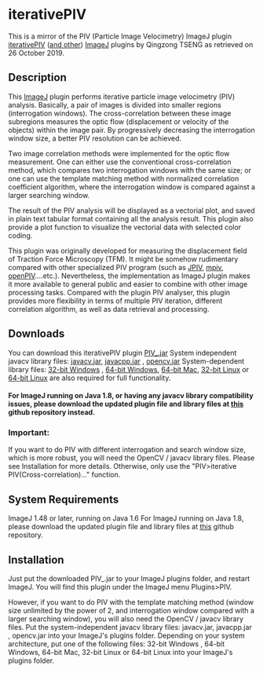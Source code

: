 # iterativePIV
This is a mirror of the PIV (Particle Image Velocimetry) ImageJ plugin [iterativePIV](https://sites.google.com/site/qingzongtseng/piv) ([and other](https://sites.google.com/site/qingzongtseng/imagejplugins)) [ImageJ](http://imagej.nih.gov/ij/) plugins by Qingzong TSENG as retrieved on 26 October 2019.

## Description

This [ImageJ](http://imagej.nih.gov/ij/) plugin performs iterative particle image velocimetry (PIV) analysis. Basically, a pair of images is divided into smaller regions (interrogation windows). The cross-correlation between these image subregions measures the optic flow (displacement or velocity of the objects) within the image pair. By progressively decreasing the interrogation window size, a better PIV resolution can be achieved. 

Two image correlation methods were implemented for the optic flow measurement. One can either use the conventional cross-correlation method, which compares two interrogation windows with the same size; or one can use the template matching method with normalized correlation coefficient algorithm, where the interrogation window is compared against a larger searching window. 

The result of the PIV analysis will be displayed as a vectorial plot, and saved in plain text tabular format containing all the analysis result. This plugin also provide a plot function to visualize the vectorial data with selected color coding. 

This plugin was originally developed for measuring the displacement field of Traction Force Microscopy (TFM). It might be somehow rudimentary compared with other specialized PIV program (such as [JPIV](http://www.jpiv.vennemann-online.de/), [mpiv](http://www.oceanwave.jp/softwares/mpiv/index.php), [openPIV](http://www.openpiv.net/)....etc.). Nevertheless, the implementation as ImageJ plugin makes it more available to general public and easier to combine with other image processing tasks. Compared with the plugin PIV analyser, this plugin provides more flexibility in terms of multiple PIV iteration, different correlation algorithm, as well as data retrieval and processing. 

## Downloads
You can download this iterativePIV plugin [PIV_.jar](https://github.com/hyperrealist/imagej_plugins/blob/master/legacy/PIV_.jar)
System independent javacv library files: [javacv.jar](https://github.com/hyperrealist/imagej_plugins/blob/master/legacy/libs_javacv0.1_opencv2.4/javacv.jar), [javacpp.jar](https://github.com/hyperrealist/imagej_plugins/blob/master/legacy/libs_javacv0.1_opencv2.4/javacpp.jar) , [opencv.jar](https://github.com/hyperrealist/imagej_plugins/blob/master/legacy/libs_javacv0.1_opencv2.4/opencv.jar)
System-dependent library files: [32-bit Windows](https://github.com/hyperrealist/imagej_plugins/blob/master/legacy/libs_javacv0.1_opencv2.4/opencv-windows-x86.jar) , [64-bit Windows](https://github.com/hyperrealist/imagej_plugins/blob/master/legacy/libs_javacv0.1_opencv2.4/opencv-windows-x86_64.jar), [64-bit Mac](https://github.com/hyperrealist/imagej_plugins/blob/master/legacy/libs_javacv0.1_opencv2.4/opencv-macosx-x86_64.jar), [32-bit Linux](https://github.com/hyperrealist/imagej_plugins/blob/master/legacy/libs_javacv0.1_opencv2.4/opencv-linux-x86.jar) or [64-bit Linux](https://github.com/hyperrealist/imagej_plugins/blob/master/legacy/libs_javacv0.1_opencv2.4/opencv-linux-x86_64.jar) are also required for full functionality.

#### For ImageJ running on Java 1.8, or having any javacv library compatibility issues, please download the updated plugin file and library files at [this](https://github.com/qztseng/imagej_plugins/tree/master/current) github repository instead.

### Important:
If you want to do PIV with different interrogation and search window size, which is more robust, you will need the OpenCV / javacv library files.
Please see Installation for more details. 
Otherwise, only use the "PIV>iterative PIV(Cross-correlation)..." function.

## System Requirements
ImageJ 1.48 or later, running on Java 1.6
For ImageJ running on Java 1.8, please download the updated plugin file and library files at [this](https://github.com/qztseng/imagej_plugins/tree/master/current) github repository.

## Installation
Just put the downloaded PIV_.jar to your ImageJ plugins folder, and restart ImageJ. You will find this plugin under the ImageJ menu Plugins>PIV. 

However, if you want to do  PIV with the template matching method (window size unlimited by the power of 2, and interrogation window compared with a larger searching window), you will also need the OpenCV / javacv library files. Put the system-independent javacv library files: javacv.jar, javacpp.jar , opencv.jar into your ImageJ's plugins folder.
Depending on your system architecture, put one of the following files: 32-bit Windows , 64-bit Windows, 64-bit Mac, 32-bit Linux or 64-bit Linux into your ImageJ's plugins folder.
